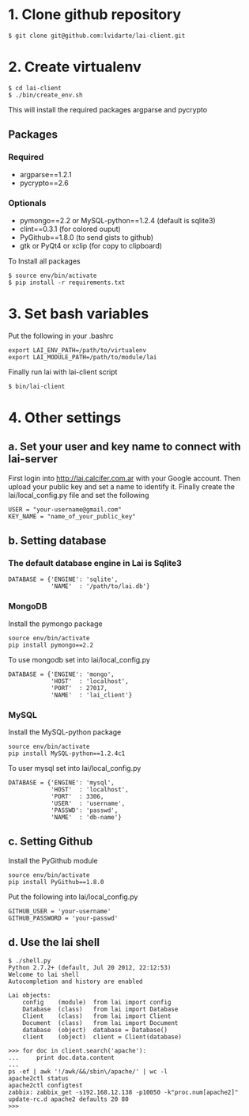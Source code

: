 # 1. Clone github repository

    $ git clone git@github.com:lvidarte/lai-client.git

# 2. Create virtualenv

    $ cd lai-client
    $ ./bin/create_env.sh

This will install the required packages argparse and pycrypto

## Packages

### Required

 * argparse==1.2.1
 * pycrypto==2.6

### Optionals

 * pymongo==2.2 or MySQL-python==1.2.4 (default is sqlite3)
 * clint==0.3.1 (for colored ouput)
 * PyGithub==1.8.0 (to send gists to github)
 * gtk or PyQt4 or xclip (for copy to clipboard)

To Install all packages

    $ source env/bin/activate
    $ pip install -r requirements.txt

# 3. Set bash variables

Put the following in your .bashrc

    export LAI_ENV_PATH=/path/to/virtualenv
    export LAI_MODULE_PATH=/path/to/module/lai

Finally run lai with lai-client script

    $ bin/lai-client

# 4. Other settings

## a. Set your user and key name to connect with lai-server

First login into http://lai.calcifer.com.ar with your Google account.
Then upload your public key and set a name to identify it.
Finally create the lai/local_config.py file and set the following

    USER = "your-username@gmail.com"
    KEY_NAME = "name_of_your_public_key"

## b. Setting database

### The default database engine in Lai is Sqlite3

    DATABASE = {'ENGINE': 'sqlite',
                'NAME'  : '/path/to/lai.db'}

### MongoDB

Install the pymongo package

    source env/bin/activate
    pip install pymongo==2.2

To use mongodb set into lai/local_config.py

    DATABASE = {'ENGINE': 'mongo',
                'HOST'  : 'localhost',
                'PORT'  : 27017,
                'NAME'  : 'lai_client'}

### MySQL

Install the MySQL-python package

    source env/bin/activate
    pip install MySQL-python==1.2.4c1

To user mysql set into lai/local_config.py

    DATABASE = {'ENGINE': 'mysql',
                'HOST'  : 'localhost',
                'PORT'  : 3306,
                'USER'  : 'username',
                'PASSWD': 'passwd',
                'NAME'  : 'db-name'}

## c. Setting Github

Install the PyGithub module

    source env/bin/activate
    pip install PyGithub==1.8.0

Put the following into lai/local_config.py

    GITHUB_USER = 'your-username'
    GITHUB_PASSWORD = 'your-passwd'

## d. Use the lai shell

    $ ./shell.py 
    Python 2.7.2+ (default, Jul 20 2012, 22:12:53) 
    Welcome to lai shell
    Autocompletion and history are enabled
    
    Lai objects:
        config    (module)  from lai import config
        Database  (class)   from lai import Database
        Client    (class)   from lai import Client
        Document  (class)   from lai import Document
        database  (object)  database = Database()
        client    (object)  client = Client(database)
    
    >>> for doc in client.search('apache'):
    ...     print doc.data.content
    ... 
    ps -ef | awk '!/awk/&&/sbin\/apache/' | wc -l
    apache2ctl status
    apache2ctl configtest
    zabbix: zabbix_get -s192.168.12.138 -p10050 -k"proc.num[apache2]"
    update-rc.d apache2 defaults 20 80
    >>> 


    
